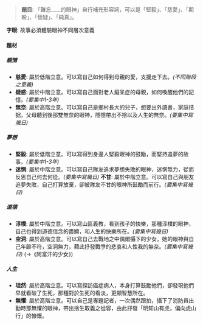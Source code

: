 > **題目**:
> 「難忘\_\_\_\_的眼神」自行補充形容詞，可以是「堅毅」、「慈愛」、「期盼」、「懷疑」、「純真」。

**字眼**: 故事必須體驗眼神不同層次意義

#### 題材
##### 親情
- **慈愛**: 屬於低階立意。可以寫自己如何得到母親的愛，支援走下去。*(不同階段之意義)*
- **疑惑**: 屬於中階立意。可以寫自己面對老人癡呆症的母親，如何喚醒他們的記憶。*(要集中1-3年)*
- **無奈**: 屬於高階立意。可以寫自己是鄉村長大的兒子，想要出外讀書，家庭拮据，父母聽到後那雙無奈的眼神，隱隱帶出不捨以及人生的無奈。*(要集中寫幾日)*

##### 夢想
- **堅毅**: 屬於低階立意。可以寫得到身邊人堅毅眼神的鼓勵，而堅持追夢的故事。*(要集中1-3年)*
- **迷惘**:  屬於中階立意。可以寫自己隊友追求夢想失敗的眼神，迷惘無力，從而反思自己何去何從。*(要集中寫幾日)*
  **不甘**: 屬於中階立意。可以寫自己與朋友追夢失敗，自己打算放棄，卻被隊友不甘的眼神所鼓勵而前行。*(要集中寫幾日)*

##### 道德
- **淳樸**: 屬於中階立意。可以寫山區義教，看到孩子的快樂，那種淳樸的眼神，自己也得到道德信念的盡顯，和人生的快樂所在。*(要集中寫幾日)*
- **空洞**: 屬於高階立意。可以寫自己去戰地之中偶爾攝下的少女，她的眼神與自己年齡不符，空洞無力，藉此抒發戰爭的悲哀和人性我的無奈。*(要集中寫幾日)* (→《阿富汗的少女》)

##### 人生
- **坦然**: 屬於高階立意。可以寫探訪癌症病人，本身打算鼓勵他們，卻發現他們早就看破了生死，那種對於生死的看淡，更顯智慧所在。
- **無懼**: 屬於高階立意。可以自己是專題記者，一次偶然跟拍，攝下了消防員出勤時那無懼的眼神，帶出捨生取義之從容，由此抒發「明知山有虎，偏向虎山行」的慷慨。
